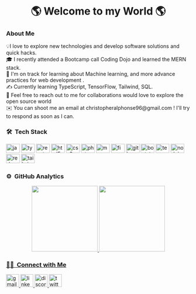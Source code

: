 
<h1 align="center">🌎 Welcome to my World 🌎</h1>



### About Me

<p align="left">💡I love to explore new technologies and develop software solutions and quick hacks.<br>🎓 I recently attended a Bootcamp call Coding Dojo and learned the MERN stack.<br>🌱 I'm on track for learning about Machine learning, and more advance practices for web development .<br>✍️ Currently learning TypeScript, TensorFlow, Tailwind, SQL.<br>💬 Feel free to reach out to me for collaborations would love to explore the open source world<br>✉️ You can shoot me an email at christopheralphonse96@gmail.com ! I'll try to respond as soon as I can.</p>



### 🛠 &nbsp;Tech Stack

<div align="left">
  <img src="https://cdn.jsdelivr.net/gh/devicons/devicon/icons/javascript/javascript-original.svg" height="25" width="37" alt="javascript logo"  />
  <img src="https://cdn.jsdelivr.net/gh/devicons/devicon/icons/typescript/typescript-plain.svg" height="25" width="37" alt="typescript logo"  />
  <img src="https://cdn.jsdelivr.net/gh/devicons/devicon/icons/react/react-original.svg" height="25" width="37" alt="react logo"  />
  <img src="https://cdn.jsdelivr.net/gh/devicons/devicon/icons/html5/html5-plain-wordmark.svg" height="25" width="37" alt="html5 logo"  />
  <img src="https://cdn.jsdelivr.net/gh/devicons/devicon/icons/css3/css3-plain-wordmark.svg" height="25" width="37" alt="css3 logo"  />
  <img src="https://cdn.jsdelivr.net/gh/devicons/devicon/icons/photoshop/photoshop-line.svg" height="25" width="37" alt="photoshop logo"  />
  <img src="https://cdn.jsdelivr.net/gh/devicons/devicon/icons/mongodb/mongodb-original.svg" height="25" width="37" alt="mongodb logo"  />
  <img src="https://cdn.jsdelivr.net/gh/devicons/devicon/icons/figma/figma-original.svg" height="25" width="37" alt="figma logo"  />
  <img src="https://cdn.jsdelivr.net/gh/devicons/devicon/icons/git/git-original.svg" height="25" width="37" alt="git logo"  />
  <img src="https://cdn.jsdelivr.net/gh/devicons/devicon/icons/bootstrap/bootstrap-original.svg" height="25" width="37" alt="bootstrap logo"  />
  <img src="https://cdn.jsdelivr.net/gh/devicons/devicon/icons/tensorflow/tensorflow-original.svg" height="25" width="37" alt="tensorflow logo"  />
  <img src="https://cdn.jsdelivr.net/gh/devicons/devicon/icons/nodejs/nodejs-original.svg" height="25" width="37" alt="nodejs logo"  />
  <img src="https://cdn.jsdelivr.net/gh/devicons/devicon/icons/redux/redux-original.svg" height="25" width="37" alt="redux logo"  />
  <img src="https://cdn.jsdelivr.net/gh/devicons/devicon/icons/tailwindcss/tailwindcss-plain.svg" height="25" width="37" alt="tailwindcss logo"  />
</div>



### ⚙️ &nbsp;GitHub Analytics

<p align="center">
<a href="https://github.com/christopheralphonse">
  <img height="180em" src="https://github-readme-stats-eight-theta.vercel.app/api?username=christopheralphonse&show_icons=true&theme=dracula&include_all_commits=true&count_private=true"/>
  <img height="180em" src="https://github-readme-stats-eight-theta.vercel.app/api/top-langs/?username=christopheralphonse&&layout=compact&langs_count=8&theme=dracula"/>
  </p>



### 🤝🏻 &nbsp;Connect with Me

<div align="left">
  <a href="mailto:christopheralphonse96@gmail.com" target="_blank">
    <img src="https://img.shields.io/static/v1?message=Gmail&logo=gmail&label=&color=D14836&logoColor=white&labelColor=&style=for-the-badge" height="35" alt="gmail logo"  />
  </a>
  <a href="https://www.linkedin.com/in/christopher-alphonse" target="_blank">
    <img src="https://img.shields.io/static/v1?message=LinkedIn&logo=linkedin&label=&color=0077B5&logoColor=white&labelColor=&style=for-the-badge" height="35" alt="linkedin logo"  />
  </a>
  <a href="https://discord.gg/sbhuQdEGpD" target="_blank">
    <img src="https://img.shields.io/static/v1?message=Discord&logo=discord&label=&color=7289DA&logoColor=white&labelColor=&style=for-the-badge" height="35" alt="discord logo"  />
  </a>
  <a href="https://twitter.com/trackoalphonse" target="_blank">
    <img src="https://img.shields.io/static/v1?message=Twitter&logo=twitter&label=&color=1DA1F2&logoColor=white&labelColor=&style=for-the-badge" height="35" alt="twitter logo"  />
  </a>
</div>

